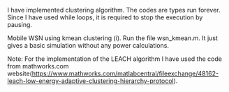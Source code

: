I have implemented clustering algorithm. The codes  are types run forever. 
Since I have used while loops, it is required to stop the execution by pausing.

 Mobile WSN using kmean clustering
   (i). Run the file wsn_kmean.m. It just gives a basic simulation without any power calculations.

Note:
For the implementation of the LEACH algorithm I have used the code from mathworks.com website(https://www.mathworks.com/matlabcentral/fileexchange/48162-leach-low-energy-adaptive-clustering-hierarchy-protocol).   